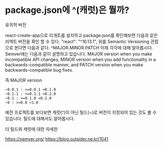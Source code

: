 # package.json에 ^(캐럿)은 뭘까?

유의적 버전

react-create-app으로 리개트를 설치하고 package.json를 확인해보면 다음과 같은 리액트 버전을 확인 할 수 있다.
"react": "^16.13.1",
위를 Semantic Versioning 관점으로 본다면 다음과 같다.
^MAJOR.MINOR.PATCH
이제 각각에 대해 알아봅시다. Semver에는 다음과 같이 설명하고 있습니다.
MAJOR version when you make incompatible API changes,
MINOR version when you add functionality in a backwards-compatible manner, and
PATCH version when you make backwards-compatible bug fixes.

즉 MAJOR version

```
~0.0.1 : >=0.0.1 <0.1.0
~0.1.1 : >=0.1.1 <0.2.0
~0.1 : >=0.1.0 <0.2.0
~0 : >=0.0 <1.0
```


예전 프로젝트를 보다보면 캐럿(^)이 아닌 틸드(~)로 버전이 지정되어 있는 것도 볼 수 있습니다. 틸드에 대해서도 알아봅시다.


더 틸드와 캐럿에 대한 자세한 

https://semver.org/
https://blog.outsider.ne.kr/1041

